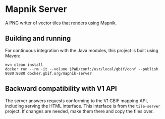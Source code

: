# Mapnik Server

A PNG writer of vector tiles that renders using Mapnik.

## Building and running

For continuous integration with the Java modules, this project is built using Maven:

```
mvn clean install
docker run --rm -it --volume $PWD/conf:/usr/local/gbif/conf --publish 8080:8080 docker.gbif.org/mapnik-server
```

## Backward compatibility with V1 API

The server answers requests conforming to the V1 GBIF mapping API, including serving the HTML interface.  This
interface is from the `tile-server` project. If changes are needed, make them there and copy the files over.
